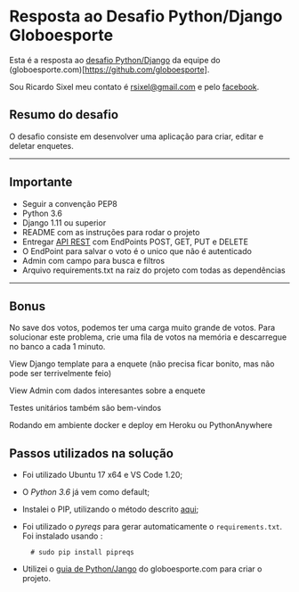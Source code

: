 # Resposta ao Desafio Python/Django Globoesporte

Esta é a resposta ao [desafio Python/Django](https://github.com/globoesporte/desafio-django) da equipe do (globoesporte.com)[https://github.com/globoesporte].

Sou Ricardo Sixel meu contato é rsixel@gmail.com e pelo [facebook](https://www.facebook.com/rsixel).

## Resumo do desafio

O desafio consiste em desenvolver uma aplicação para criar, editar e deletar enquetes.

---

## Importante

- Seguir a convenção PEP8
- Python 3.6
- Django 1.11 ou superior
- README com as instruções para rodar o projeto
- Entregar [API REST](http://www.django-rest-framework.org/) com EndPoints POST, GET, PUT e DELETE
- O EndPoint para salvar o voto é o unico que não é autenticado
- Admin com campo para busca e filtros
- Arquivo requirements.txt na raiz do projeto com todas as dependências

---

## Bonus

No save dos votos, podemos ter uma carga muito grande de votos. Para solucionar este problema, crie uma fila de votos na memória e descarregue no banco a cada 1 minuto.

View Django template para a enquete (não precisa ficar bonito, mas não pode ser terrivelmente feio)

View Admin com dados interesantes sobre a enquete 

Testes unitários também são bem-vindos

Rodando em ambiente docker e deploy em Heroku ou PythonAnywhere


## Passos utilizados na solução

- Foi utilizado Ubuntu 17 x64  e VS Code 1.20;
- O *Python 3.6* já vem como default;
- Instalei o PIP, utilizando o método descrito [aqui](https://askubuntu.com/questions/967886/unable-to-install-python-pip-in-ubuntu-17-10;);
- Foi utilizado o *pyreqs* para gerar automaticamente o `requirements.txt`. Foi instalado usando :

        # sudo pip install pipreqs
- Utilizei o [guia de Python/Jango](https://globoesporte.gitbooks.io/python-e-django-basico/content/content/posts/primeira-aplicacao-em-django.html) do globoesporte.com para criar o projeto.

